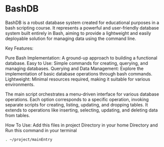 # BashDB

BashDB is a robust database system created for educational purposes in a bash scripting course. It represents a powerful and user-friendly database system built entirely in Bash, aiming to provide a lightweight and easily deployable solution for managing data using the command line.

Key Features:

Pure Bash Implementation: A ground-up approach to building a functional database.
Easy to Use: Simple commands for creating, querying, and managing databases.
Querying and Data Management: Explore the implementation of basic database operations through bash commands.
Lightweight: Minimal resources required, making it suitable for various environments.

The main script orchestrates a menu-driven interface for various database operations. Each option corresponds to a specific operation, invoking separate scripts for creating, listing, updating, and dropping tables. It extends to operations like inserting, selecting, updating, and deleting data from tables.


How To Use:
Add this files in project Directory in your home Directory and
Run this command in your terminal
```sh
. ~/project/mainEntry
```
